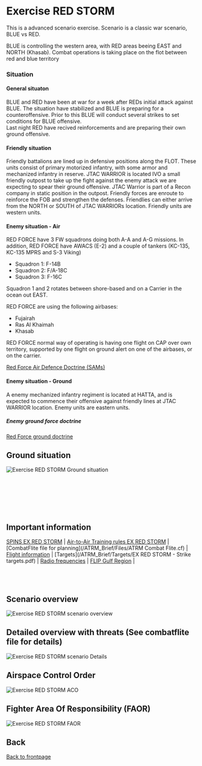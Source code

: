 # Exercise RED STORM

This is a advanced scenario exercise.
Scenario is a classic war scenario, BLUE vs RED. 

BLUE is controlling the western area, with RED areas beeing EAST and NORTH (Khasab).
Combat operations is taking place on the flot between red and blue territory




### Situation
#### General situaton
BLUE and RED have been at war for a week after REDs initial attack against BLUE. The situation have stabilized and BLUE is preparing for a counteroffensive. 
Prior to this BLUE will conduct several strikes to set conditions for BLUE offensive. <br>
Last night RED have recived reinforcements and are preparing their own ground offensive.



#### Friendly situation
Friendly battalions are lined up in defensive positions along the FLOT. These units consist of primary motorized infantry, with some armor and mechanized infantry in reserve.
JTAC WARRIOR is located IVO a small friendly outpost to take up the fight against the enemy attack we are expecting to spear their ground offensive. JTAC Warrior is part of a Recon company in static position in the outpost.
Friendly forces are enroute to reinforce the FOB and strengthen the defenses. Friendlies can either arrive from the NORTH or SOUTH of JTAC WARRIORs location.
Friendly units are western units.


#### Enemy situation - Air
RED FORCE have 3 FW squadrons doing both A-A and A-G missions. In addition, RED FORCE have AWACS (E-2) and a couple of tankers (KC-135, KC-135 MPRS and S-3 Viking)
- Squadron 1: F-14B
- Squadron 2: F/A-18C
- Squadron 3: F-16C

Squadron 1 and 2 rotates between shore-based and on a Carrier in the ocean out EAST.

RED FORCE are using the following airbases:
- Fujairah
- Ras Al Khaimah
- Khasab

RED FORCE normal way of operating is having one flight on CAP over own territory, supported by one flight on ground alert on one of the airbases, or on the carrier.

[Red Force Air Defence Doctrine (SAMs)](/ATRM_Brief/Pages/Generic_airdefence.html)  



#### Enemy situation - Ground
A enemy mechanized infantry regiment is located at HATTA, and is expected to commence their offensive against friendly lines at JTAC WARRIOR location.
Enemy units are eastern units. 


##### Enemy ground force doctrine
[Red Force ground doctrine](/ATRM_Brief/Pages/Generic_groundforce.html)   

## Ground situation
![Exercise RED STORM Ground situation](/ATRM_Brief/Pictures/EX_REDSTORM_JTAC.PNG)
<br>
<br>
<br>
<br>
<br>
<br>
<br>
## Important information
[SPINS EX RED STORM](/ATRM_Brief/ExRedStorm/SPINS_RedStorm.html) |  [Air-to-Air Training rules EX RED STORM](/ATRM_Brief/ExRedStorm/ADMIN_RedStorm.html)  | [CombatFlite file for planning](/ATRM_Brief/Files/ATRM Combat Flite.cf)  | [Flight information](/ATRM_Brief/Pages/Flights.html)  |  [Targets](/ATRM_Brief/Targets/EX RED STORM - Strike targets.pdf)
| [Radio frequencies](/ATRM_Brief/Pages/Presets.html) | [FLIP Gulf Region](https://www.dropbox.com/s/sp91zf63rx0esao/FLIP_GULFR2_EC1.pdf?dl=0) |
<br>
<br>
<br>
<br>



## Scenario overview
![Exercise RED STORM scenario overview](/ATRM_Brief/Pictures/EX_REDSTORM_OVERVIEW.PNG)



## Detailed overview with threats (See combatflite file for details)
![Exercise RED STORM scenario Details](/ATRM_Brief/Pictures/EX_REDSTORM_DETAILS.PNG)


## Airspace Control Order
![Exercise RED STORM ACO](/ATRM_Brief/Pictures/EX_REDSTORM_ACO.PNG)


## Fighter Area Of Responsibility (FAOR)
![Exercise RED STORM FAOR](/ATRM_Brief/Pictures/EX_REDSTORM_FAOR.PNG)









## Back
[Back to frontpage](https://132nd-vwing.github.io/ATRM_Brief/)